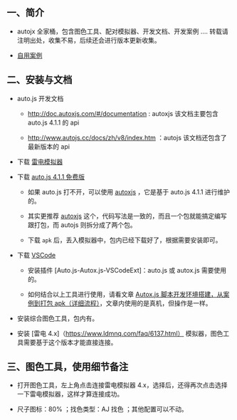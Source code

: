 ## 一、简介

- autojx 全家桶，包含图色工具、配对模拟器、开发文档、开发案例 .... 转载请注明出处，收集不易，后续还会进行版本更新收集。

- [自用案例](https://github.com/dengzemiao/DZMAutoxjsScripts)

## 二、安装与文档

- auto.js 开发文档

  - http://doc.autoxjs.com/#/documentation : autoxjs 该文档主要包含 auto.js 4.1.1 的 api

  - http://www.autojs.cc/docs/zh/v8/index.htm ：autojs 该文档还包含了最新版本的 api

- 下载 [雷电模拟器](https://www.ldmnq.com/)

- 下载 [auto.js 4.1.1 免费版](http://www.autojs.cc/)

  - 如果 auto.js 打不开，可以使用 [autoxjs](http://doc.autoxjs.com/#/) ，它是基于 auto.js 4.1.1 进行维护的。

  - 其实更推荐 [autoxjs](https://github.com/kkevsekk1/AutoX/releases) 这个，代码写法是一致的，而且一个包就能搞定编写跟打包，而 autojs 则拆分成了两个包。

  - 下载 `apk` 后，丢入模拟器中，包内已经下载好了，根据需要安装即可。

- 下载 [VSCode](https://code.visualstudio.com/)

  - 安装插件 [Auto.js-Autox.js-VSCodeExt]：auto.js 或 autox.js 需要使用的。

  - 如何结合以上工具进行使用，请看文章 [Autox.js 脚本开发环境搭建，从案例到打包 apk（详细流程）](https://blog.csdn.net/zz00008888/article/details/133711217)，文章内使用的是真机，但操作是一样。

- 安装综合图色工具，包内有。

- 安装 [雷电 4.x]（https://www.ldmnq.com/faq/6137.html） 模拟器，图色工具需要基于这个版本才能直接连接。

## 三、图色工具，使用细节备注

- 打开图色工具，左上角点击连接雷电模拟器 4.x，选择后，还得再次点击选择一下雷电模拟器，这样才算连接成功。

- 尺子图标：80% ；找色类型：AJ 找色 ；其他配置可以不动。
